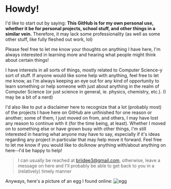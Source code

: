 <!---
briidee3/briidee3 is a ✨ special ✨ repository because its `README.md` (this file) appears on your GitHub profile.
You can click the Preview link to take a look at your changes.
--->

# Howdy!

I'd like to start out by saying:
**This GitHub is for my own personal use, whether it be for personal projects, school stuff, and other things in a similar vein.**
Therefore, it may lack some professionality (as well as some other stuff, like fully fleshed out work, lol)

Please feel free to let me know your thoughts on anything I have here, 
I'm always interested in learning more and hearing what people might think about certain things!


I have interests in all sorts of things, mostly related to Computer Science-y sort of stuff.
If anyone would like some help with anything, feel free to let me know, as I'm always keeping an
eye out for any kind of opportunity to learn something or help someone with just about anything
in the realm of Computer Science (or just science in general, ie. physics, chemistry, etc.).
(I may be a bit of a nerd)

I'd also like to put a disclaimer here to recognize that a lot (probably most) of the projects I have
here on GitHub are unfinished for one reason or another; some of them, I just moved on from, and others,
I may have lost any reason to continue with it (for the time being, at least). Whether I moved on to 
something else or have grown busy with other things, I'm still interested in hearing what anyone may
have to say, especially if it's ideas regarding any project in particular that may help move it forward.
Feel free to let me know if you would like to do/know anything with/about anything on here--I'd be happy to help!

> I can usually be reached at briidee3@gmail.com, otherwise, leave a message on here and I'll probably be able to get
> back to you in a (relatively) timely manner


Anyways, here's a picture of an egg I found online:
  ![egg](https://external-content.duckduckgo.com/iu/?u=http%3A%2F%2Fi.ytimg.com%2Fvi%2FbnZQgp6srF4%2Fhqdefault.jpg&f=1&nofb=1)
